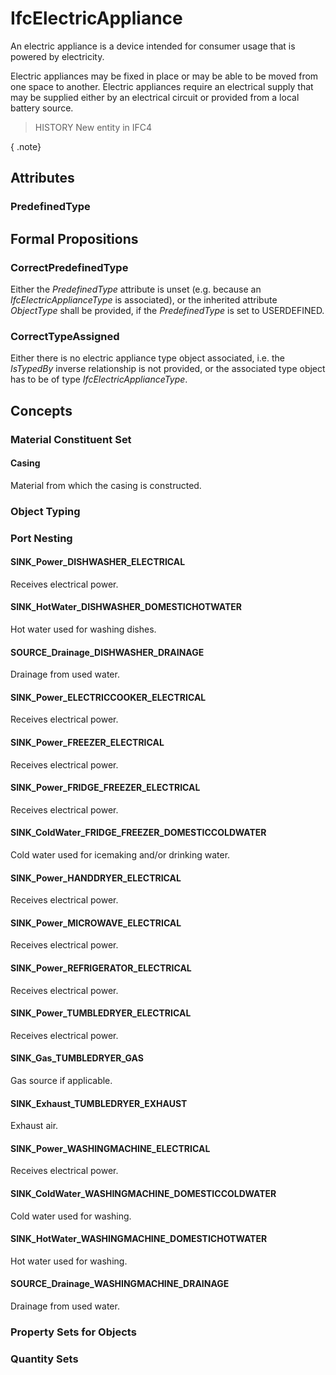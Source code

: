# IfcElectricAppliance

An electric appliance is a device intended for consumer usage that is powered by electricity.

Electric appliances may be fixed in place or may be able to be moved from one space to another. Electric appliances require an electrical supply that may be supplied either by an electrical circuit or provided from a local battery source.

> HISTORY  New entity in IFC4

{ .note}
>

## Attributes

### PredefinedType


## Formal Propositions

### CorrectPredefinedType
Either the _PredefinedType_ attribute is unset (e.g. because an _IfcElectricApplianceType_ is associated), or the inherited attribute _ObjectType_ shall be provided, if the _PredefinedType_ is set to USERDEFINED.

### CorrectTypeAssigned
Either there is no electric appliance type object associated, i.e. the _IsTypedBy_ inverse relationship is not provided, or the associated type object has to be of type _IfcElectricApplianceType_.

## Concepts

### Material Constituent Set



#### Casing

Material from which the casing is constructed.

### Object Typing



### Port Nesting



#### SINK_Power_DISHWASHER_ELECTRICAL

Receives electrical power.

#### SINK_HotWater_DISHWASHER_DOMESTICHOTWATER

Hot water used for washing dishes.

#### SOURCE_Drainage_DISHWASHER_DRAINAGE

Drainage from used water.

#### SINK_Power_ELECTRICCOOKER_ELECTRICAL

Receives electrical power.

#### SINK_Power_FREEZER_ELECTRICAL

Receives electrical power.

#### SINK_Power_FRIDGE_FREEZER_ELECTRICAL

Receives electrical power.

#### SINK_ColdWater_FRIDGE_FREEZER_DOMESTICCOLDWATER

Cold water used for icemaking and/or drinking water.

#### SINK_Power_HANDDRYER_ELECTRICAL

Receives electrical power.

#### SINK_Power_MICROWAVE_ELECTRICAL

Receives electrical power.

#### SINK_Power_REFRIGERATOR_ELECTRICAL

Receives electrical power.

#### SINK_Power_TUMBLEDRYER_ELECTRICAL

Receives electrical power.

#### SINK_Gas_TUMBLEDRYER_GAS

Gas source if applicable.

#### SINK_Exhaust_TUMBLEDRYER_EXHAUST

Exhaust air.

#### SINK_Power_WASHINGMACHINE_ELECTRICAL

Receives electrical power.

#### SINK_ColdWater_WASHINGMACHINE_DOMESTICCOLDWATER

Cold water used for washing.

#### SINK_HotWater_WASHINGMACHINE_DOMESTICHOTWATER

Hot water used for washing.

#### SOURCE_Drainage_WASHINGMACHINE_DRAINAGE

Drainage from used water.

### Property Sets for Objects



### Quantity Sets



